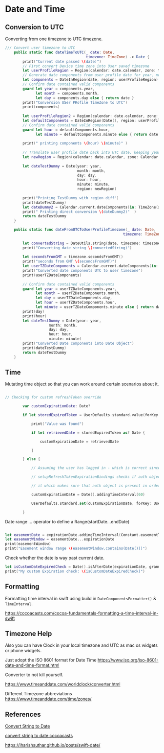 # Date and Time



## Conversion to UTC
Converting from one timezone to UTC timezone.

```swift
/// Convert user timezone to UTC
    public static func dateTimeToUTC(_ date: Date,
                                     timezone: TimeZone) -> Date {
        print("Current date passed \(date)")
        // First convert Device time zone into User saved timezone
        let userProfileRegion = Region(calendar: date.calendar, zone: timezone)
        // Generate date components from user profile date for year, month, day
        let components = DateInRegion(date, region: userProfileRegion).dateComponents
        // Confirm date contained valid components
        guard let year = components.year,
              let month = components.month,
              let day = components.day else { return date }
        print("Conversion USer PRofile TimeZone to UTC")
        print(components)
        
        let userProfileRegion2 = Region(calendar: date.calendar, zone: Calendar.current.timeZone)
        let defaultComponents = DateInRegion(Date(), region: userProfileRegion2).dateComponents
        // Confirm date contained valid components
        guard let hour = defaultComponents.hour,
              let minute = defaultComponents.minute else { return date }
        
        print(" printing components \(hour) \(minute)" )
        
        // Translate user profile date back into UTC date, keeping year, month, day
        let newRegion = Region(calendar: date.calendar, zone: Calendar.current.timeZone)
        
        let dateTestDummy = Date(year: year,
                                 month: month,
                                 day: day,
                                 hour: hour,
                                 minute: minute,
                                 region: newRegion)
        
        print("Printing TestDummy with region diff")
        print(dateTestDummy)
        let dateDummy2 = Calendar.current.dateComponents(in: TimeZone(secondsFromGMT: 0)!, from: dateTestDummy)
        print(" Printing direct conversion \(dateDummy2)"  )
        return dateTestDummy
    }
```


    
```swift
    public static func dateFromUTCToUserProfileTimezone(_ date: Date,
                                                      timezone: TimeZone) -> Date {
        
        let convertedString = DateUtils.string(date, timezone: timezone)
        print("Converting date string \(convertedString)")
        
        let secondsFromGMT = timezone.secondsFromGMT()
        print("seconds from GMT \(secondsFromGMT)")
        let userTZDateComponents = Calendar.current.dateComponents(in: TimeZone(secondsFromGMT: secondsFromGMT)!, from: date)
        print("Converted date components UTC to user timezone")
        print(userTZDateComponents)
        
        // Confirm date contained valid components
        guard let year = userTZDateComponents.year,
              let month = userTZDateComponents.month,
              let day = userTZDateComponents.day,
              let hour = userTZDateComponents.hour,
              let minute = userTZDateComponents.minute else { return date }
        print(day)
        print(hour)
        let dateTestDummy = Date(year: year,
                    month: month,
                    day: day,
                    hour: hour,
                    minute: minute)
        print("Converted Date components into Date Object")
        print(dateTestDummy)
        return dateTestDummy
    }
```


## Time

Mutating time object so that you can work around certain scenarios about it.


```swift

// Checking for custom refreshToken override

        var customExpirationDate: Date?

        if let storedExpiredToken = UserDefaults.standard.value(forKey: UserDefaults.Keys.customRefreshTokenValue) {

            print("Value was found")

            if let retrievedDate = storedExpiredToken as? Date {

                customExpirationDate = retrievedDate

            }

        } else {

            // Assuming the user has logged in - which is correct since `Mission Control`

            // setupRefreshTokenExpirationBindings checks if auth object is present and then .unwraps()

            // it which makes sure that auth object is present in order to override the expirationDate() in User Defaults.

            customExpirationDate = Date().addingTimeInterval(60)

            UserDefaults.standard.set(customExpirationDate, forKey: UserDefaults.Keys.customRefreshTokenValue)

        }
```

Date range ... operator to define a Range(startDate...endDate)
```swift

let easementDate = expirationDate.addingTimeInterval(Constant.easementTimeInternal)
let easementWindow = easementDate...expirationDate
print(easementWindow)
print("Easement window range \(easementWindow.contains(Date()))")
```

Check whether the date is way past current date.
```swift
let isCustomDateExpiredCheck = Date().isAfterDate(expirationDate, granularity: .minute)
print("My custom Expiration check: \(isCustomDateExpiredCheck)")
```


## Formatting 

Formatting time interval in swift using build in `DateComponentsFormatter()`
& `TimeInterval`.


https://cocoacasts.com/cocoa-fundamentals-formatting-a-time-interval-in-swift


## Timezone Help


Also you can have Clock in your local timezone and UTC as mac os widgets or phone widgets.

Just adopt the ISO 8601 format for Date Time
https://www.iso.org/iso-8601-date-and-time-format.html

Converter to not kill yourself.

https://www.timeanddate.com/worldclock/converter.html

Different Timezone abbreviations 
https://www.timeanddate.com/time/zones/


## References


[Convert String to Date](https://izziswift.com/convert-string-to-date-in-swift/)

[convert string to date cocoacasts](https://cocoacasts.com/swift-fundamentals-how-to-convert-a-string-to-a-date-in-swift)


https://iharishsuthar.github.io/posts/swift-date/
